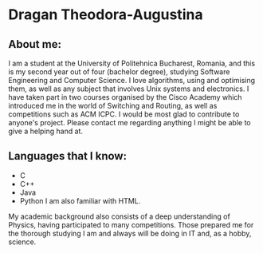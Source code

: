 # Dragan Theodora-Augustina

## About me:

I am a student at the University of Politehnica Bucharest, Romania, and this is my second year out of four (bachelor degree), studying Software Engineering and Computer Science.
I love algorithms, using and optimising them, as well as any subject that involves Unix systems and electronics. I have taken part in two courses organised by the Cisco Academy which introduced me in the world of Switching and Routing, as well as competitions such as ACM ICPC.
I would be most glad to contribute to anyone's project. Please contact me regarding anything I might be able to give a helping hand at.


## Languages that I know:

- C
- C++
- Java
- Python
I am also familiar with HTML.

My academic background also consists of a deep understanding of Physics, having participated to many competitions. Those prepared me for the thorough studying I am and always will be doing in IT and, as a hobby, science.


